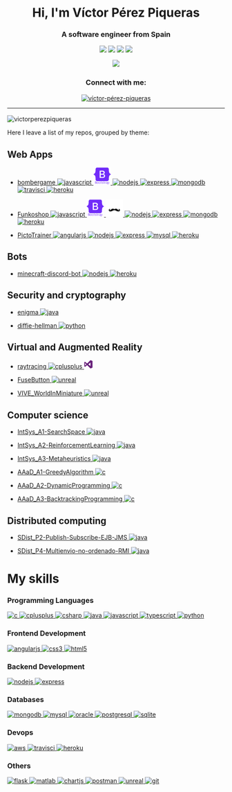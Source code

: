 <h1 align="center">Hi, I'm Víctor Pérez Piqueras</h1>
<h3 align="center">A software engineer from Spain</h3>


<p align="center">
        <img src="https://img.shields.io/static/v1?label=status&message=studying&color=blue">
 <img src="https://img.shields.io/static/v1?label=coffee&message=98%&color=success">
  <img src="https://img.shields.io/static/v1?label=build&message=failed&color=red">
        <img src="https://img.shields.io/static/v1?label=failed??%20are%20you%20serious&message=%20i%20checked%20it%2070%20times&color=red">
</p>

<p align="center">
       <a href="https://www.scrum.org/user/746391" target="_blank"><img src="https://static.scrum.org/web/open-badges/psmi.png" height="70"></a>
</p>

        
<h3 align="center">Connect with me:</h3>
<p align="center">
        <a href="https://linkedin.com/in/víctor-pérez-piqueras" target="blank"><img align="center"
                        src="https://cdn.jsdelivr.net/npm/simple-icons@3.0.1/icons/linkedin.svg"
                        alt="víctor-pérez-piqueras" height="30" width="40" /></a>
</p>

---


<p><img align="center"
                src="https://github-readme-stats.vercel.app/api/top-langs?username=victorperezpiqueras&show_icons=true&locale=en&layout=compact"
                alt="victorperezpiqueras" /></p>


Here I leave a list of my repos, grouped by theme:


## Web Apps

- [bombergame](https://github.com/victorperezpiqueras/bombergame)<a
        href="https://developer.mozilla.org/en-US/docs/Web/JavaScript" target="_blank"> <img
                src="https://devicons.github.io/devicon/devicon.git/icons/javascript/javascript-original.svg"
                alt="javascript" width="40" height="40" /> </a><a href="https://getbootstrap.com/" target="_blank"> <img
                src="https://github.com/devicons/devicon/blob/master/icons/bootstrap/bootstrap-plain-wordmark.svg"
                alt="c" width="40" height="40" /> </a><a href="https://nodejs.org" target="_blank"> <img
                src="https://devicons.github.io/devicon/devicon.git/icons/nodejs/nodejs-original-wordmark.svg"
                alt="nodejs" width="40" height="40" /> </a><a href="https://expressjs.com" target="_blank"> <img
                src="https://devicons.github.io/devicon/devicon.git/icons/express/express-original-wordmark.svg"
                alt="express" width="40" height="30" /> </a><a href="https://www.mongodb.com/" target="_blank"> <img
                src="https://devicons.github.io/devicon/devicon.git/icons/mongodb/mongodb-original-wordmark.svg"
                alt="mongodb" width="40" height="40" /> </a><a href="https://travis-ci.org" target="_blank"> <img
                        src="https://www.vectorlogo.zone/logos/travis-ci/travis-ci-icon.svg" alt="travisci"
                        width="40" height="40" />
        </a><a href="https://heroku.com" target="_blank"> <img
                src="https://www.vectorlogo.zone/logos/heroku/heroku-icon.svg" alt="heroku" width="40"
                height="40" /></a>

- [Funkoshop](https://github.com/victorperezpiqueras/Funkoshop)<a
        href="https://developer.mozilla.org/en-US/docs/Web/JavaScript" target="_blank"> <img
                src="https://devicons.github.io/devicon/devicon.git/icons/javascript/javascript-original.svg"
                alt="javascript" width="40" height="40" /> </a><a href="https://getbootstrap.com/" target="_blank"> <img
                src="https://github.com/devicons/devicon/blob/master/icons/bootstrap/bootstrap-plain-wordmark.svg"
                alt="c" width="40" height="40" /> </a><a href="https://handlebarsjs.com/" target="_blank"> <img
                src="https://github.com/devicons/devicon/blob/master/icons/handlebars/handlebars-original-wordmark.svg"
                alt="handlebars" width="40" height="40" /><a href="https://nodejs.org" target="_blank"> <img
                        src="https://devicons.github.io/devicon/devicon.git/icons/nodejs/nodejs-original-wordmark.svg"
                        alt="nodejs" width="40" height="40" /> </a><a href="https://expressjs.com" target="_blank"> <img
                        src="https://devicons.github.io/devicon/devicon.git/icons/express/express-original-wordmark.svg"
                        alt="express" width="40" height="30" /> </a><a href="https://www.mongodb.com/" target="_blank">
                <img src="https://devicons.github.io/devicon/devicon.git/icons/mongodb/mongodb-original-wordmark.svg"
                        alt="mongodb" width="40" height="40" /> </a><a href="https://heroku.com" target="_blank"> <img
                        src="https://www.vectorlogo.zone/logos/heroku/heroku-icon.svg" alt="heroku" width="40"
                        height="40" /></a>

- [PictoTrainer](https://github.com/victorperezpiqueras/PictoTrainer)<a href="https://angular.io"
        target="_blank"> <img
                src="https://devicons.github.io/devicon/devicon.git/icons/angularjs/angularjs-original.svg"
                alt="angularjs" width="40" height="40" /> </a><a href="https://nodejs.org" target="_blank"> <img
                src="https://devicons.github.io/devicon/devicon.git/icons/nodejs/nodejs-original-wordmark.svg"
                alt="nodejs" width="40" height="40" /> </a><a href="https://expressjs.com" target="_blank"> <img
                src="https://devicons.github.io/devicon/devicon.git/icons/express/express-original-wordmark.svg"
                alt="express" width="40" height="30" /> </a><a href="https://www.mysql.com/" target="_blank">
        <img src="https://devicons.github.io/devicon/devicon.git/icons/mysql/mysql-original-wordmark.svg"
                alt="mysql" width="40" height="40" /> </a><a href="https://heroku.com" target="_blank"> <img
                src="https://www.vectorlogo.zone/logos/heroku/heroku-icon.svg" alt="heroku" width="40"
                height="40" /></a>

## Bots

- [minecraft-discord-bot](https://github.com/victorperezpiqueras/minecraft-discord-bot)<a
        href="https://nodejs.org" target="_blank"> <img
                src="https://devicons.github.io/devicon/devicon.git/icons/nodejs/nodejs-original-wordmark.svg"
                alt="nodejs" width="40" height="40" /> </a><a href="https://heroku.com" target="_blank"> <img
                src="https://www.vectorlogo.zone/logos/heroku/heroku-icon.svg" alt="heroku" width="40"
                height="40" /></a>

## Security and cryptography

- [enigma](https://github.com/victorperezpiqueras/enigma)<a href="https://www.java.com" target="_blank"> <img
                src="https://devicons.github.io/devicon/devicon.git/icons/java/java-original-wordmark.svg"
                alt="java" width="40" height="40" /> </a>

- [diffie-hellman](https://github.com/victorperezpiqueras/diffie-hellman)<a href="https://www.python.org"
        target="_blank"> <img
                src="https://devicons.github.io/devicon/devicon.git/icons/python/python-original.svg"
                alt="python" width="40" height="40" /> </a>

## Virtual and Augmented Reality

- [raytracing](https://github.com/victorperezpiqueras/raytracing)<a href="https://www.w3schools.com/cpp/"
        target="_blank"> <img
                src="https://devicons.github.io/devicon/devicon.git/icons/cplusplus/cplusplus-original.svg"
                alt="cplusplus" width="20" height="20" /> </a><a href="https://visualstudio.microsoft.com"
        target="_blank"> <img
                src="https://github.com/devicons/devicon/blob/master/icons/visualstudio/visualstudio-plain.svg"
                alt="visualstudio" width="20" height="20" /> </a>
                
- [FuseButton](https://github.com/victorperezpiqueras/FuseButton)<a href="https://unrealengine.com/" target="_blank"> <img
                        src="https://raw.githubusercontent.com/kenangundogan/fontisto/036b7eca71aab1bef8e6a0518f7329f13ed62f6b/icons/svg/brand/unreal-engine.svg"
                        alt="unreal" width="30" height="30" /> </a>
                        
- [VIVE_WorldInMiniature](https://github.com/victorperezpiqueras/VIVE_WorldInMiniature)<a href="https://unrealengine.com/" target="_blank"> <img
                        src="https://raw.githubusercontent.com/kenangundogan/fontisto/036b7eca71aab1bef8e6a0518f7329f13ed62f6b/icons/svg/brand/unreal-engine.svg"
                        alt="unreal" width="30" height="30" /> </a>
                        
## Computer science

- [IntSys_A1-SearchSpace](https://github.com/victorperezpiqueras/IntSys_A1-SearchSpace)<a
        href="https://www.java.com" target="_blank"> <img
                src="https://devicons.github.io/devicon/devicon.git/icons/java/java-original-wordmark.svg"
                alt="java" width="40" height="40" /> </a>

- [IntSys_A2-ReinforcementLearning](https://github.com/victorperezpiqueras/IntSys_A2-ReinforcementLearning)<a
        href="https://www.java.com" target="_blank"> <img
                src="https://devicons.github.io/devicon/devicon.git/icons/java/java-original-wordmark.svg"
                alt="java" width="40" height="40" /> </a>

- [IntSys_A3-Metaheuristics](https://github.com/victorperezpiqueras/IntSys_A3-Metaheuristics)<a
        href="https://www.java.com" target="_blank"> <img
                src="https://devicons.github.io/devicon/devicon.git/icons/java/java-original-wordmark.svg"
                alt="java" width="40" height="40" /> </a>

- [AAaD_A1-GreedyAlgorithm](https://github.com/victorperezpiqueras/AAaD_A1-GreedyAlgorithm)<a
        href="https://www.cprogramming.com/" target="_blank"> <img
                src="https://devicons.github.io/devicon/devicon.git/icons/c/c-original.svg" alt="c" width="20"
                height="20" />
</a>

- [AAaD_A2-DynamicProgramming](https://github.com/victorperezpiqueras/AAaD_A2-DynamicProgramming)<a
        href="https://www.cprogramming.com/" target="_blank"> <img
                src="https://devicons.github.io/devicon/devicon.git/icons/c/c-original.svg" alt="c" width="20"
                height="20" />
</a>

- [AAaD_A3-BacktrackingProgramming](https://github.com/victorperezpiqueras/AAaD_A3-BacktrackingProgramming)<a
        href="https://www.cprogramming.com/" target="_blank"> <img
                src="https://devicons.github.io/devicon/devicon.git/icons/c/c-original.svg" alt="c" width="20"
                height="20" />
</a>

## Distributed computing

- [SDist_P2-Publish-Subscribe-EJB-JMS](https://github.com/victorperezpiqueras/SDist_P2-Publish-Subscribe-EJB-JMS)<a
        href="https://www.java.com" target="_blank"> <img
                src="https://devicons.github.io/devicon/devicon.git/icons/java/java-original-wordmark.svg"
                alt="java" width="40" height="40" /> </a>

- [SDist_P4-Multienvio-no-ordenado-RMI](https://github.com/victorperezpiqueras/SDist_P4-Multienvio-no-ordenado-RMI)<a
        href="https://www.java.com" target="_blank"> <img
                src="https://devicons.github.io/devicon/devicon.git/icons/java/java-original-wordmark.svg"
                alt="java" width="40" height="40" /> </a>


# My skills


<p align="left">
        <h3 align="left">Programming Languages</h3>
        <a href="https://www.cprogramming.com/" target="_blank"> <img
                        src="https://devicons.github.io/devicon/devicon.git/icons/c/c-original.svg" alt="c"
                        width="40" height="40" />
        </a>
        <a href="https://www.w3schools.com/cpp/" target="_blank"> <img
                        src="https://devicons.github.io/devicon/devicon.git/icons/cplusplus/cplusplus-original.svg"
                        alt="cplusplus" width="40" height="40" /> </a>
        <a href="https://www.w3schools.com/cs/" target="_blank"> <img
                        src="https://devicons.github.io/devicon/devicon.git/icons/csharp/csharp-original.svg"
                        alt="csharp" width="40" height="40" /> </a>
        <a href="https://www.java.com" target="_blank"> <img
                        src="https://devicons.github.io/devicon/devicon.git/icons/java/java-original-wordmark.svg"
                        alt="java" width="40" height="40" /> </a>
        <a href="https://developer.mozilla.org/en-US/docs/Web/JavaScript" target="_blank"> <img
                        src="https://devicons.github.io/devicon/devicon.git/icons/javascript/javascript-original.svg"
                        alt="javascript" width="40" height="40" /> </a>
        <a href="https://www.typescriptlang.org/" target="_blank"> <img
                        src="https://devicons.github.io/devicon/devicon.git/icons/typescript/typescript-original.svg"
                        alt="typescript" width="40" height="40" /> </a>
        <a href="https://www.python.org" target="_blank"> <img
                        src="https://devicons.github.io/devicon/devicon.git/icons/python/python-original.svg"
                        alt="python" width="40" height="40" /> </a>
        <h3 align="left">Frontend Development</h3>
        <a href="https://angular.io" target="_blank"> <img
                        src="https://devicons.github.io/devicon/devicon.git/icons/angularjs/angularjs-original.svg"
                        alt="angularjs" width="40" height="40" /> </a>
        <a href="https://www.w3schools.com/css/" target="_blank"> <img
                        src="https://devicons.github.io/devicon/devicon.git/icons/css3/css3-original-wordmark.svg"
                        alt="css3" width="40" height="40" /> </a>
        <a href="https://www.w3.org/html/" target="_blank"> <img
                        src="https://devicons.github.io/devicon/devicon.git/icons/html5/html5-original-wordmark.svg"
                        alt="html5" width="40" height="40" /> </a>
        <h3 align="left">Backend Development</h3>
        <a href="https://nodejs.org" target="_blank"> <img
                        src="https://devicons.github.io/devicon/devicon.git/icons/nodejs/nodejs-original-wordmark.svg"
                        alt="nodejs" width="40" height="40" /> </a>
        <a href="https://expressjs.com" target="_blank"> <img
                        src="https://devicons.github.io/devicon/devicon.git/icons/express/express-original-wordmark.svg"
                        alt="express" width="40" height="40" /> </a>
        <h3 align="left">Databases</h3>
        <a href="https://www.mongodb.com/" target="_blank"> <img
                        src="https://devicons.github.io/devicon/devicon.git/icons/mongodb/mongodb-original-wordmark.svg"
                        alt="mongodb" width="40" height="40" /> </a>
        <a href="https://www.mysql.com/" target="_blank"> <img
                        src="https://devicons.github.io/devicon/devicon.git/icons/mysql/mysql-original-wordmark.svg"
                        alt="mysql" width="40" height="40" /> </a>
        <a href="https://www.oracle.com/" target="_blank"> <img
                        src="https://devicons.github.io/devicon/devicon.git/icons/oracle/oracle-original.svg"
                        alt="oracle" width="40" height="40" /> </a>
        <a href="https://www.postgresql.org" target="_blank"> <img
                        src="https://devicons.github.io/devicon/devicon.git/icons/postgresql/postgresql-original-wordmark.svg"
                        alt="postgresql" width="40" height="40" /> </a>
        <a href="https://www.sqlite.org/" target="_blank"> <img
                        src="https://www.vectorlogo.zone/logos/sqlite/sqlite-icon.svg" alt="sqlite" width="40"
                        height="40" /> </a>
     
<h3 align="left">Devops</h3>      
<a href="https://aws.amazon.com" target="_blank"> <img
                        src="https://devicons.github.io/devicon/devicon.git/icons/amazonwebservices/amazonwebservices-original-wordmark.svg"
                        alt="aws" width="40" height="40" />
 </a>                      
<a href="https://travis-ci.org" target="_blank"> <img
                src="https://www.vectorlogo.zone/logos/travis-ci/travis-ci-icon.svg" alt="travisci"
                width="40" height="40" />
</a>
        <a href="https://heroku.com" target="_blank"> <img
                        src="https://www.vectorlogo.zone/logos/heroku/heroku-icon.svg" alt="heroku" width="40"
                        height="40" /> </a>
<h3 align="left">Others</h3>
<a href="https://flask.palletsprojects.com/" target="_blank">
        <img src="https://www.vectorlogo.zone/logos/pocoo_flask/pocoo_flask-icon.svg" alt="flask"
                width="40" height="40" />
</a>
<a href="https://www.mathworks.com/" target="_blank"> <img
                src="https://raw.githubusercontent.com/simple-icons/simple-icons/master/icons/mathworks.svg"
                alt="matlab" width="40" height="40" /> </a>
<a href="https://www.chartjs.org" target="_blank"> <img
                src="https://www.chartjs.org/media/logo-title.svg" alt="chartjs" width="40"
                height="40" /> </a>   
<a href="https://postman.com" target="_blank"> <img
                src="https://www.vectorlogo.zone/logos/getpostman/getpostman-icon.svg" alt="postman"
                width="40" height="40" />
</a>
<a href="https://unrealengine.com/" target="_blank"> <img
                src="https://raw.githubusercontent.com/kenangundogan/fontisto/036b7eca71aab1bef8e6a0518f7329f13ed62f6b/icons/svg/brand/unreal-engine.svg"
                alt="unreal" width="40" height="40" /> 
</a>
<a href="https://git-scm.com/" target="_blank"> <img
                src="https://www.vectorlogo.zone/logos/git-scm/git-scm-icon.svg" alt="git" width="40"
                height="40" /> 
</a>

</p>
